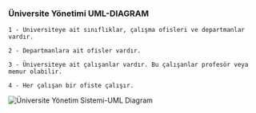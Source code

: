 ### Üniversite Yönetimi UML-DIAGRAM

```
1 - Üniversiteye ait sınıflıklar, çalışma ofisleri ve departmanlar vardır.

2 - Departmanlara ait ofisler vardır.

3 - Üniversiteye ait çalışanlar vardır. Bu çalışanlar profesör veya memur olabilir.

4 - Her çalışan bir ofiste çalışır.

```

![Üniversite Yönetim Sistemi-UML Diagram](https://user-images.githubusercontent.com/47625725/173579492-e7f8f259-733d-4395-9642-5d4e65371317.jpeg)
